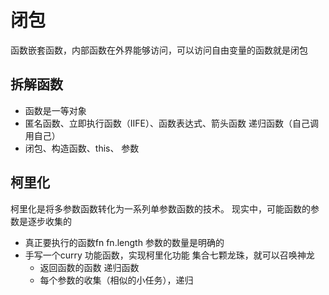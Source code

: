 # 闭包
函数嵌套函数，内部函数在外界能够访问，可以访问自由变量的函数就是闭包

## 拆解函数
- 函数是一等对象
- 匿名函数、立即执行函数（IIFE）、函数表达式、箭头函数 递归函数（自己调用自己）
- 闭包、构造函数、this、 参数

## 柯里化
柯里化是将多参数函数转化为一系列单参数函数的技术。
现实中，可能函数的参数是逐步收集的 
- 真正要执行的函数fn fn.length 参数的数量是明确的
- 手写一个curry 功能函数，实现柯里化功能
  集合七颗龙珠，就可以召唤神龙
  - 返回函数的函数 递归函数
  - 每个参数的收集（相似的小任务），递归